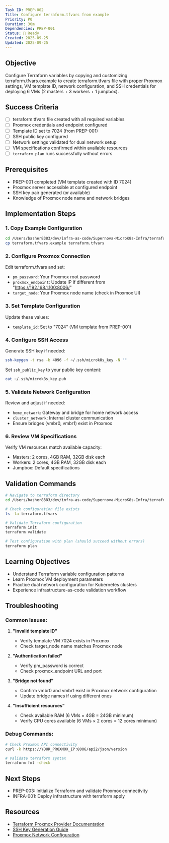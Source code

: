 ```yaml
---
Task ID: PREP-002
Title: Configure terraform.tfvars from example
Priority: P0
Duration: 30m
Dependencies: PREP-001
Status: 🔄 Ready
Created: 2025-09-25
Updated: 2025-09-25
---
```


## Objective
Configure Terraform variables by copying and customizing terraform.tfvars.example to create terraform.tfvars file with proper Proxmox settings, VM template ID, network configuration, and SSH credentials for deploying 6 VMs (2 masters + 3 workers + 1 jumpbox).

## Success Criteria
- [ ] terraform.tfvars file created with all required variables
- [ ] Proxmox credentials and endpoint configured
- [ ] Template ID set to 7024 (from PREP-001)
- [ ] SSH public key configured
- [ ] Network settings validated for dual network setup
- [ ] VM specifications confirmed within available resources
- [ ] `terraform plan` runs successfully without errors

## Prerequisites
- PREP-001 completed (VM template created with ID 7024)
- Proxmox server accessible at configured endpoint
- SSH key pair generated (or available)
- Knowledge of Proxmox node name and network bridges

## Implementation Steps

### 1. Copy Example Configuration
```bash
cd /Users/basher8383/dev/infra-as-code/Supernova-MicroK8s-Infra/terraform
cp terraform.tfvars.example terraform.tfvars
```

### 2. Configure Proxmox Connection
Edit terraform.tfvars and set:
- `pm_password`: Your Proxmox root password
- `proxmox_endpoint`: Update IP if different from "https://192.168.1.100:8006/"
- `target_node`: Your Proxmox node name (check in Proxmox UI)

### 3. Set Template Configuration
Update these values:
- `template_id`: Set to "7024" (VM template from PREP-001)

### 4. Configure SSH Access
Generate SSH key if needed:
```bash
ssh-keygen -t rsa -b 4096 -f ~/.ssh/microk8s_key -N ""
```

Set `ssh_public_key` to your public key content:
```bash
cat ~/.ssh/microk8s_key.pub
```

### 5. Validate Network Configuration
Review and adjust if needed:
- `home_network`: Gateway and bridge for home network access
- `cluster_network`: Internal cluster communication
- Ensure bridges (vmbr0, vmbr1) exist in Proxmox

### 6. Review VM Specifications
Verify VM resources match available capacity:
- Masters: 2 cores, 4GB RAM, 32GB disk each
- Workers: 2 cores, 4GB RAM, 32GB disk each
- Jumpbox: Default specifications

## Validation Commands
```bash
# Navigate to terraform directory
cd /Users/basher8383/dev/infra-as-code/Supernova-MicroK8s-Infra/terraform

# Check configuration file exists
ls -la terraform.tfvars

# Validate Terraform configuration
terraform init
terraform validate

# Test configuration with plan (should succeed without errors)
terraform plan
```

## Learning Objectives
- Understand Terraform variable configuration patterns
- Learn Proxmox VM deployment parameters
- Practice dual network configuration for Kubernetes clusters
- Experience infrastructure-as-code validation workflow

## Troubleshooting

### Common Issues:
1. **"Invalid template ID"**
   - Verify template VM 7024 exists in Proxmox
   - Check target_node name matches Proxmox node

2. **"Authentication failed"**
   - Verify pm_password is correct
   - Check proxmox_endpoint URL and port

3. **"Bridge not found"**
   - Confirm vmbr0 and vmbr1 exist in Proxmox network configuration
   - Update bridge names if using different ones

4. **"Insufficient resources"**
   - Check available RAM (6 VMs × 4GB = 24GB minimum)
   - Verify CPU cores available (6 VMs × 2 cores = 12 cores minimum)

### Debug Commands:
```bash
# Check Proxmox API connectivity
curl -k https://YOUR_PROXMOX_IP:8006/api2/json/version

# Validate terraform syntax
terraform fmt -check
```

## Next Steps
- PREP-003: Initialize Terraform and validate Proxmox connectivity
- INFRA-001: Deploy infrastructure with terraform apply

## Resources
- [Terraform Proxmox Provider Documentation](https://registry.terraform.io/providers/Telmate/proxmox/latest/docs)
- [SSH Key Generation Guide](https://docs.github.com/en/authentication/connecting-to-github-with-ssh/generating-a-new-ssh-key)
- [Proxmox Network Configuration](https://pve.proxmox.com/wiki/Network_Configuration)